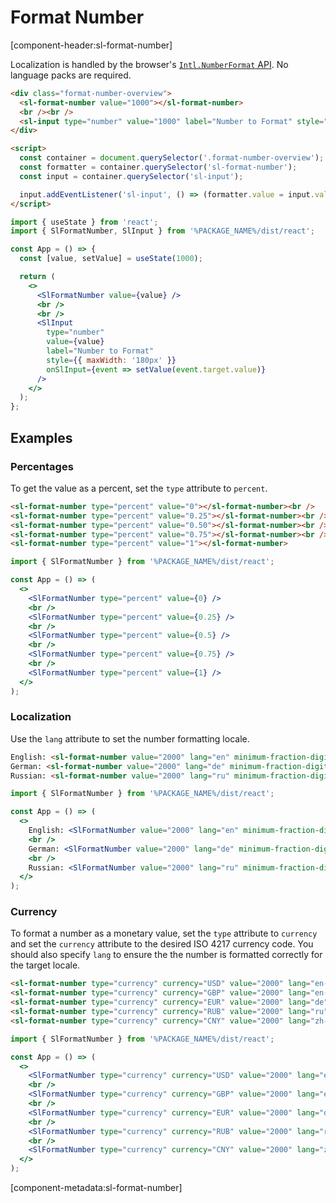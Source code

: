 # Format Number

[component-header:sl-format-number]

Localization is handled by the browser's [`Intl.NumberFormat` API](https://developer.mozilla.org/en-US/docs/Web/JavaScript/Reference/Global_Objects/Intl/NumberFormat/NumberFormat). No language packs are required.

```html preview
<div class="format-number-overview">
  <sl-format-number value="1000"></sl-format-number>
  <br /><br />
  <sl-input type="number" value="1000" label="Number to Format" style="max-width: 180px;"></sl-input>
</div>

<script>
  const container = document.querySelector('.format-number-overview');
  const formatter = container.querySelector('sl-format-number');
  const input = container.querySelector('sl-input');

  input.addEventListener('sl-input', () => (formatter.value = input.value || 0));
</script>
```

```jsx react
import { useState } from 'react';
import { SlFormatNumber, SlInput } from '%PACKAGE_NAME%/dist/react';

const App = () => {
  const [value, setValue] = useState(1000);

  return (
    <>
      <SlFormatNumber value={value} />
      <br />
      <br />
      <SlInput
        type="number"
        value={value}
        label="Number to Format"
        style={{ maxWidth: '180px' }}
        onSlInput={event => setValue(event.target.value)}
      />
    </>
  );
};
```

## Examples

### Percentages

To get the value as a percent, set the `type` attribute to `percent`.

```html preview
<sl-format-number type="percent" value="0"></sl-format-number><br />
<sl-format-number type="percent" value="0.25"></sl-format-number><br />
<sl-format-number type="percent" value="0.50"></sl-format-number><br />
<sl-format-number type="percent" value="0.75"></sl-format-number><br />
<sl-format-number type="percent" value="1"></sl-format-number>
```

```jsx react
import { SlFormatNumber } from '%PACKAGE_NAME%/dist/react';

const App = () => (
  <>
    <SlFormatNumber type="percent" value={0} />
    <br />
    <SlFormatNumber type="percent" value={0.25} />
    <br />
    <SlFormatNumber type="percent" value={0.5} />
    <br />
    <SlFormatNumber type="percent" value={0.75} />
    <br />
    <SlFormatNumber type="percent" value={1} />
  </>
);
```

### Localization

Use the `lang` attribute to set the number formatting locale.

```html preview
English: <sl-format-number value="2000" lang="en" minimum-fraction-digits="2"></sl-format-number><br />
German: <sl-format-number value="2000" lang="de" minimum-fraction-digits="2"></sl-format-number><br />
Russian: <sl-format-number value="2000" lang="ru" minimum-fraction-digits="2"></sl-format-number>
```

```jsx react
import { SlFormatNumber } from '%PACKAGE_NAME%/dist/react';

const App = () => (
  <>
    English: <SlFormatNumber value="2000" lang="en" minimum-fraction-digits="2" />
    <br />
    German: <SlFormatNumber value="2000" lang="de" minimum-fraction-digits="2" />
    <br />
    Russian: <SlFormatNumber value="2000" lang="ru" minimum-fraction-digits="2" />
  </>
);
```

### Currency

To format a number as a monetary value, set the `type` attribute to `currency` and set the `currency` attribute to the desired ISO 4217 currency code. You should also specify `lang` to ensure the the number is formatted correctly for the target locale.

```html preview
<sl-format-number type="currency" currency="USD" value="2000" lang="en-US"></sl-format-number><br />
<sl-format-number type="currency" currency="GBP" value="2000" lang="en-GB"></sl-format-number><br />
<sl-format-number type="currency" currency="EUR" value="2000" lang="de"></sl-format-number><br />
<sl-format-number type="currency" currency="RUB" value="2000" lang="ru"></sl-format-number><br />
<sl-format-number type="currency" currency="CNY" value="2000" lang="zh-cn"></sl-format-number>
```

```jsx react
import { SlFormatNumber } from '%PACKAGE_NAME%/dist/react';

const App = () => (
  <>
    <SlFormatNumber type="currency" currency="USD" value="2000" lang="en-US" />
    <br />
    <SlFormatNumber type="currency" currency="GBP" value="2000" lang="en-GB" />
    <br />
    <SlFormatNumber type="currency" currency="EUR" value="2000" lang="de" />
    <br />
    <SlFormatNumber type="currency" currency="RUB" value="2000" lang="ru" />
    <br />
    <SlFormatNumber type="currency" currency="CNY" value="2000" lang="zh-cn" />
  </>
);
```

[component-metadata:sl-format-number]
